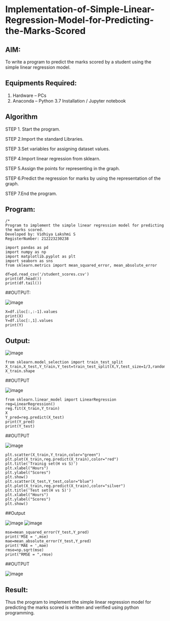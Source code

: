 # Implementation-of-Simple-Linear-Regression-Model-for-Predicting-the-Marks-Scored

## AIM:

To write a program to predict the marks scored by a student using the simple linear regression model.

## Equipments Required:

1. Hardware – PCs
2. Anaconda – Python 3.7 Installation / Jupyter notebook

## Algorithm

STEP 1. Start the program.

STEP 2.Import the standard Libraries.

STEP 3.Set variables for assigning dataset values.

STEP 4.Import linear regression from sklearn.

STEP 5.Assign the points for representing in the graph.

STEP 6.Predict the regression for marks by using the representation of the graph.

STEP 7.End the program.


## Program:

```
/*
Program to implement the simple linear regression model for predicting the marks scored.
Developed by: Vidhiya Lakshmi S
RegisterNumber: 212223230238

import pandas as pd
import numpy as np
import matplotlib.pyplot as plt
import seaborn as sns
from sklearn.metrics import mean_squared_error, mean_absolute_error

df=pd.read_csv('/student_scores.csv')
print(df.head())
print(df.tail())
```
##OUTPUT:

![image](https://github.com/user-attachments/assets/6935bc03-7335-4fc7-9f6b-c4f0aab54181)

```
X=df.iloc[:,:-1].values
print(X)
Y=df.iloc[:,1].values
print(Y)
````

## Output:

![image](https://github.com/user-attachments/assets/158653ec-d5c0-4023-a0a8-2b4c7cbc458e)
```
from sklearn.model_selection import train_test_split
X_train,X_test,Y_train,Y_test=train_test_split(X,Y,test_size=1/3,random_state=0)
X_train.shape
```
##OUTPUT

![image](https://github.com/user-attachments/assets/abd5cf21-91f7-4df0-a757-5d5acc5dc1f4)

```
from sklearn.linear_model import LinearRegression
reg=LinearRegression()
reg.fit(X_train,Y_train)
X
Y_pred=reg.predict(X_test)
print(Y_pred)
print(Y_test)
```
##OUTPUT

![image](https://github.com/user-attachments/assets/76eeca9f-534c-43cf-9964-ba284a0e0bc6)

```
plt.scatter(X_train,Y_train,color="green")
plt.plot(X_train,reg.predict(X_train),color="red")
plt.title('Trainig set(H vs S)')
plt.xlabel("Hours")
plt.ylabel("Scores")
plt.show()
plt.scatter(X_test,Y_test,color="blue")
plt.plot(X_train,reg.predict(X_train),color="silver")
plt.title('Test set(H vs S)')
plt.xlabel("Hours")
plt.ylabel("Scores")
plt.show()
```
##Output

![image](https://github.com/user-attachments/assets/763dcc71-0302-4ab8-bff1-316c11d7a3f3)
![image](https://github.com/user-attachments/assets/76bebaa9-08e0-4ceb-a306-5e84575684de)

```
mse=mean_squared_error(Y_test,Y_pred)
print('MSE = ',mse)
mae=mean_absolute_error(Y_test,Y_pred)
print('MAE = ',mae)
rmse=np.sqrt(mse)
print("RMSE = ",rmse)
```
##OUTPUT

![image](https://github.com/user-attachments/assets/d783abd5-c735-4fb8-807d-e1d93182fb74)


## Result:

Thus the program to implement the simple linear regression model for predicting the marks scored is written and verified using python programming.
